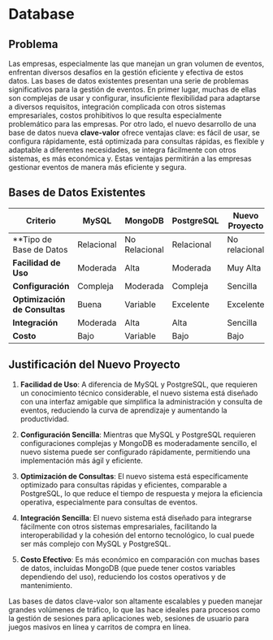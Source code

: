 # Database

## Problema  
Las empresas, especialmente las que manejan un gran volumen de eventos, enfrentan diversos desafíos en la gestión eficiente y efectiva de estos datos. Las bases de datos existentes presentan una serie de problemas significativos para la gestión de eventos. En primer lugar, muchas de ellas son complejas de usar y configurar, insuficiente flexibilidad para adaptarse a diversos requisitos, integración complicada con otros sistemas empresariales, costos prohibitivos lo que resulta especialmente problemático para las empresas. Por otro lado, el nuevo desarrollo de una base de datos nueva **clave-valor** ofrece ventajas clave: es fácil de usar, se configura rápidamente, está optimizada para consultas rápidas, es flexible y adaptable a diferentes necesidades, se integra fácilmente con otros sistemas, es más económica y. Estas ventajas permitirán a las empresas gestionar eventos de manera más eficiente y segura.
## Bases de Datos Existentes 

| **Criterio**               | **MySQL**                             | **MongoDB**                         | **PostgreSQL**                     | **Nuevo Proyecto**                |
|----------------------------|---------------------------------------|-------------------------------------|------------------------------------|-----------------------------------|
| **Tipo de Base de Datos    | Relacional                            | No Relacional                       | Relacional                         | No relacional                     |
| **Facilidad de Uso**       | Moderada                              | Alta                                | Moderada                           | Muy Alta                          |
| **Configuración**          | Compleja                              | Moderada                            | Compleja                           | Sencilla                          |
| **Optimización de Consultas** | Buena                                | Variable                            | Excelente                          | Excelente                         |
| **Integración**            | Moderada                              | Alta                                | Alta                               | Sencilla                          |
| **Costo**                  | Bajo                                  | Variable                            | Bajo                               | Bajo                              |

## Justificación del Nuevo Proyecto

1. **Facilidad de Uso**: A diferencia de MySQL y PostgreSQL, que requieren un conocimiento técnico considerable, el nuevo sistema está diseñado con una interfaz amigable que simplifica la administración y consulta de eventos, reduciendo la curva de aprendizaje y aumentando la productividad.

2. **Configuración Sencilla**: Mientras que MySQL y PostgreSQL requieren configuraciones complejas y MongoDB es moderadamente sencillo, el nuevo sistema puede ser configurado rápidamente, permitiendo una implementación más ágil y eficiente.

3. **Optimización de Consultas**: El nuevo sistema está específicamente optimizado para consultas rápidas y eficientes, comparable a PostgreSQL, lo que reduce el tiempo de respuesta y mejora la eficiencia operativa, especialmente para consultas de eventos.

4. **Integración Sencilla**: El nuevo sistema está diseñado para integrarse fácilmente con otros sistemas empresariales, facilitando la interoperabilidad y la cohesión del entorno tecnológico, lo cual puede ser más complejo con MySQL y PostgreSQL.

5. **Costo Efectivo**: Es más económico en comparación con muchas bases de datos, incluidas MongoDB (que puede tener costos variables dependiendo del uso), reduciendo los costos operativos y de mantenimiento.

Las bases de datos clave-valor son altamente escalables y pueden manejar grandes volúmenes de tráfico, lo que las hace ideales para procesos como la gestión de sesiones para aplicaciones web, sesiones de usuario para juegos masivos en línea y carritos de compra en línea.



